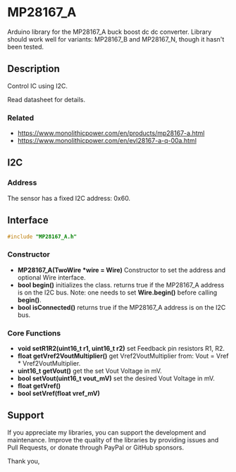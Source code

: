 
# MP28167_A

Arduino library for the MP28167_A buck boost dc dc converter.
Library should work well for variants: MP28167_B and MP28167_N, though it hasn't been tested.


## Description

Control IC using I2C.

Read datasheet for details.

### Related

- https://www.monolithicpower.com/en/products/mp28167-a.html
- https://www.monolithicpower.com/en/evl28167-a-q-00a.html


## I2C

### Address

The sensor has a fixed I2C address: 0x60. 


## Interface

```cpp
#include "MP28167_A.h"
```


### Constructor

- **MP28167_A(TwoWire \*wire = Wire)** Constructor to set 
the address and optional Wire interface.
- **bool begin()** initializes the class.
returns true if the MP28167_A address is on the I2C bus.
Note: one needs to set **Wire.begin()** before calling **begin()**.
- **bool isConnected()** returns true if the MP28167_A address is on the I2C bus.


### Core Functions

- **void     setR1R2(uint16_t r1, uint16_t r2)** set Feedback pin resistors R1, R2.
- **float    getVref2VoutMultiplier()** get Vref2VoutMultiplier from: Vout = Vref * Vref2VoutMultiplier.
- **uint16_t getVout()** get the set Vout Voltage in mV.
- **bool setVout(uint16_t vout_mV)** set the desired Vout Voltage in mV.
- **float getVref()** 
- **bool setVref(float vref_mV)** 


## Support

If you appreciate my libraries, you can support the development and maintenance.
Improve the quality of the libraries by providing issues and Pull Requests, or
donate through PayPal or GitHub sponsors.

Thank you,

